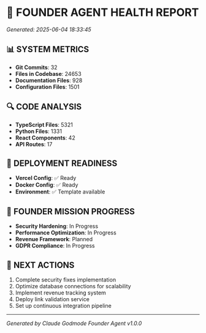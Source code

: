 # 🏥 FOUNDER AGENT HEALTH REPORT
*Generated: 2025-06-04 18:33:45*

## 📊 SYSTEM METRICS
- **Git Commits**: 32
- **Files in Codebase**:    24653
- **Documentation Files**:      928
- **Configuration Files**:     1501

## 🔍 CODE ANALYSIS
- **TypeScript Files**:     5321
- **Python Files**:     1331
- **React Components**:       42
- **API Routes**:       17

## 🚀 DEPLOYMENT READINESS
- **Vercel Config**: ✅ Ready
- **Docker Config**: ✅ Ready
- **Environment**: ✅ Template available

## 🎯 FOUNDER MISSION PROGRESS
- **Security Hardening**: In Progress
- **Performance Optimization**: In Progress
- **Revenue Framework**: Planned
- **GDPR Compliance**: In Progress

## 🧠 NEXT ACTIONS
1. Complete security fixes implementation
2. Optimize database connections for scalability
3. Implement revenue tracking system
4. Deploy link validation service
5. Set up continuous integration pipeline

---
*Generated by Claude Godmode Founder Agent v1.0.0*
